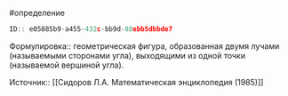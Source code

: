 #определение

```javascript
ID:: e05885b9-a455-432c-bb9d-88ebb5dbbde7
```

Формулировка:: геометрическая фигура, образованная двумя лучами (называемыми сторонами угла), выходящими из одной точки (называемой вершиной угла).

Источник:: [[Сидоров Л.А. Математическая энциклопедия (1985)]]